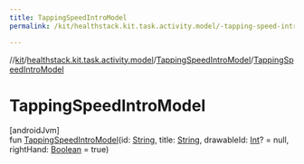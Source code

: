 ```yaml
---
title: TappingSpeedIntroModel
permalink: /kit/healthstack.kit.task.activity.model/-tapping-speed-intro-model/-tapping-speed-intro-model.html

---
```

//[kit](../../../index.html)/[healthstack.kit.task.activity.model](../index.html)/[TappingSpeedIntroModel](index.html)/[TappingSpeedIntroModel](-tapping-speed-intro-model.html)



# TappingSpeedIntroModel



[androidJvm]\
fun [TappingSpeedIntroModel](-tapping-speed-intro-model.html)(id: [String](https://kotlinlang.org/api/latest/jvm/stdlib/kotlin/-string/index.html), title: [String](https://kotlinlang.org/api/latest/jvm/stdlib/kotlin/-string/index.html), drawableId: [Int](https://kotlinlang.org/api/latest/jvm/stdlib/kotlin/-int/index.html)? = null, rightHand: [Boolean](https://kotlinlang.org/api/latest/jvm/stdlib/kotlin/-boolean/index.html) = true)




